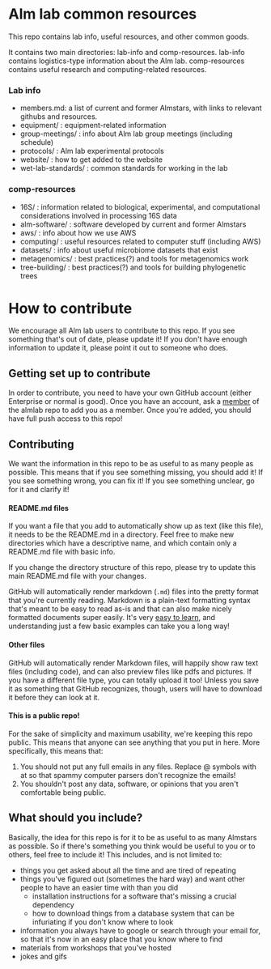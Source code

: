 # Alm lab common resources

This repo contains lab info, useful resources, and other common goods.

It contains two main directories: lab-info and comp-resources. lab-info
contains logistics-type information about the Alm lab. comp-resources
contains useful research and computing-related resources.

### Lab info

- members.md: a list of current and former Almstars, with links to
relevant githubs and resources.
- equipment/ : equipment-related information
- group-meetings/ : info about Alm lab group meetings (including schedule)
- protocols/ : Alm lab experimental protocols
- website/ : how to get added to the website
- wet-lab-standards/ : common standards for working in the lab

### comp-resources

- 16S/ : information related to biological, experimental, and computational
considerations involved in processing 16S data
- alm-software/ : software developed by current and former Almstars
- aws/ : info about how we use AWS
- computing/ : useful resources related to computer stuff (including AWS)
- datasets/ : info about useful microbiome datasets that exist
- metagenomics/ : best practices(?) and tools for metagenomics work
- tree-building/ : best practices(?) and tools for building phylogenetic trees

# How to contribute

We encourage all Alm lab users to contribute to this repo. If you
see something that's out of date, please update it! If you don't have
enough information to update it, please point it out to someone who does.

## Getting set up to contribute

In order to contribute, you need to have your own GitHub account
(either Enterprise or normal is good). Once you have an account, ask a
[member](https://github.com/orgs/almlab/people) of the almlab repo to add you
as a member. Once you're added, you should have full push access to this repo!

## Contributing

We want the information in this repo to be as useful to as many people as
possible. This means that if you see something missing, you should add it!
If you see something wrong, you can fix it! If you see something unclear,
go for it and clarify it!

#### README.md files
If you want a file that you add to automatically show up as text (like this
file), it needs to be the README.md in a directory. Feel free to make new
directories which have a descriptive name, and which contain only a README.md
file with basic info.

If you change the directory structure of this repo, please try to update this
main README.md file with your changes.

GitHub will automatically render markdown (`.md`) files into the pretty format
that you're currently reading. Markdown is a plain-text formatting syntax
that's meant to be easy to read as-is and that can also make nicely formatted
documents super easily. It's very [easy to learn](https://github.com/adam-p/markdown-here/wiki/Markdown-Cheatsheet),
and understanding just a few basic examples can take you a long way!

#### Other files

GitHub will automatically render Markdown files, will happily show raw text
files (including code), and can also preview files like pdfs and pictures.
If you have a different file type, you can totally upload it too! Unless you save
it as something that GitHub recognizes, though, users will have to download it
before they can look at it.

#### This is a public repo!

For the sake of simplicity and maximum usability, we're keeping this repo public.
This means that anyone can see anything that you put in here. More specifically,
this means that:
1. You should not put any full emails in any files. Replace @ symbols with at
so that spammy computer parsers don't recognize the emails!
2. You shouldn't post any data, software, or opinions that you aren't comfortable
being public.

## What should you include?

Basically, the idea for this repo is for it to be as useful to as many Almstars as possible.
So if there's something you think would be useful to you or to others, feel free to include it!
This includes, and is not limited to:
- things you get asked about all the time and are tired of repeating
- things you've figured out (sometimes the hard way) and want other people to have an easier time with than you did
  - installation instructions for a software that's missing a crucial dependency
  - how to download things from a database system that can be infuriating if you don't know where to look
- information you always have to google or search through your email for, so that it's now in an easy
place that you know where to find
- materials from workshops that you've hosted
- jokes and gifs

